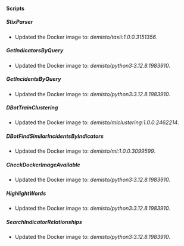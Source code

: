 
#### Scripts

##### StixParser

- Updated the Docker image to: *demisto/taxii:1.0.0.3151356*.

##### GetIndicatorsByQuery

- Updated the Docker image to: *demisto/python3:3.12.8.1983910*.

##### GetIncidentsByQuery

- Updated the Docker image to: *demisto/python3:3.12.8.1983910*.

##### DBotTrainClustering

- Updated the Docker image to: *demisto/mlclustering:1.0.0.2462214*.

##### DBotFindSimilarIncidentsByIndicators

- Updated the Docker image to: *demisto/ml:1.0.0.3099599*.

##### CheckDockerImageAvailable

- Updated the Docker image to: *demisto/python3:3.12.8.1983910*.

##### HighlightWords

- Updated the Docker image to: *demisto/python3:3.12.8.1983910*.

##### SearchIndicatorRelationships

- Updated the Docker image to: *demisto/python3:3.12.8.1983910*.

